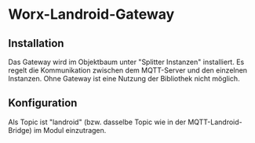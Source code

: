<!DOCTYPE html>
<html lang="de">
  <head>
    <meta charset="utf-8">
	<meta name="viewport" content="width=device-width">
  </head>

  <body>
	<h1>Worx-Landroid-Gateway</h1>
	<h2>Installation</h2>
	Das Gateway wird im Objektbaum unter "Splitter Instanzen" installiert. Es regelt die Kommunikation zwischen dem MQTT-Server und den einzelnen Instanzen. Ohne Gateway ist eine Nutzung der Bibliothek nicht möglich.
	<h2>Konfiguration</h2>
	Als Topic ist "landroid" (bzw. dasselbe Topic wie in der MQTT-Landroid-Bridge) im Modul einzutragen.
  </body>
</html>

